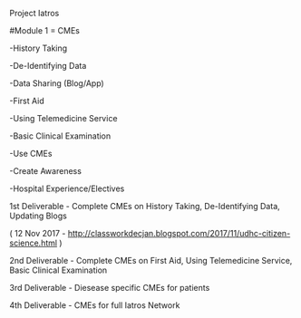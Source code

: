 Project Iatros

#Module 1 = CMEs

-History Taking

-De-Identifying Data

-Data Sharing (Blog/App)

-First Aid

-Using Telemedicine Service

-Basic Clinical Examination

-Use CMEs

-Create Awareness

-Hospital Experience/Electives





1st Deliverable - Complete CMEs on History Taking, De-Identifying Data, Updating Blogs

( 12 Nov 2017 - http://classworkdecjan.blogspot.com/2017/11/udhc-citizen-science.html )

2nd Deliverable - Complete CMEs on First Aid, Using Telemedicine Service, Basic Clinical Examination

3rd Deliverable - Diesease specific CMEs for patients

4th Deliverable - CMEs for full Iatros Network




